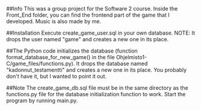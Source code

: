 ##Info
This was a group project for the Software 2 course. Inside the Front_End folder, you can find the frontend part of the game that I developed. Music is also made by me.

##Installation
Execute create_game_user.sql in your own database.
NOTE: It drops the user named "game" and creates a new one in its place.

##The Python code initializes the database (function format_database_for_new_game() in the file Ohjelmisto1-C/game_files/functions.py).
It drops the database named "kadonnut_testamentti" and creates a new one in its place. You probably don't have it, but I wanted to point it out.

##Note
The create_game_db.sql file must be in the same directory as the functions.py file for the database initialization function to work.
Start the program by running main.py.
 
